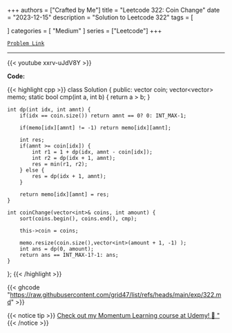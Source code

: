 
+++
authors = ["Crafted by Me"]
title = "Leetcode 322: Coin Change"
date = "2023-12-15"
description = "Solution to Leetcode 322"
tags = [
    
]
categories = [
    "Medium"
]
series = ["Leetcode"]
+++



[`Problem Link`](https://leetcode.com/problems/coin-change/description/)

---

{{< youtube xxrv-uJdV8Y >}}

**Code:**

{{< highlight cpp >}}
class Solution {
public:
    vector<int> coin;
    vector<vector<int>> memo;
    static bool cmp(int a, int b) {
        return a > b;
    }
    
    int dp(int idx, int amnt) {
        if(idx == coin.size()) return amnt == 0? 0: INT_MAX-1;
        
        if(memo[idx][amnt] != -1) return memo[idx][amnt];
        
        int res;
        if(amnt >= coin[idx]) {
            int r1 = 1 + dp(idx, amnt - coin[idx]);            
            int r2 = dp(idx + 1, amnt);
            res = min(r1, r2);
        } else {
            res = dp(idx + 1, amnt);
        }

        return memo[idx][amnt] = res;
    }
    
    int coinChange(vector<int>& coins, int amount) {
        sort(coins.begin(), coins.end(), cmp);
        
        this->coin = coins;
        
        memo.resize(coin.size(),vector<int>(amount + 1, -1) );
        int ans = dp(0, amount);
        return ans == INT_MAX-1?-1: ans;
    }
};
{{< /highlight >}}

{{< ghcode "https://raw.githubusercontent.com/grid47/list/refs/heads/main/exp/322.md" >}}

{{< notice tip >}}
[Check out my Momentum Learning course at Udemy! 🚀 "](https://www.udemy.com/course/blind-75-the-data-structures-and-algorithms-essentials/)
{{< /notice >}}

